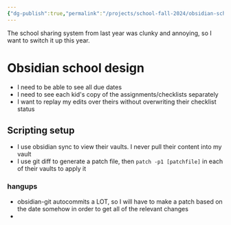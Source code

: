 ```yaml
---
{"dg-publish":true,"permalink":"/projects/school-fall-2024/obsidian-school-vault/","tags":["gardenEntry"]}
---
```



The school sharing system from last year was clunky and annoying, so I want to switch it up this year. 

# Obsidian school design

- I need to be able to see all due dates
- I need to see each kid's copy of the assignments/checklists separately
- I want to replay my edits over theirs without overwriting their checklist status

## Scripting setup

- I use obsidian sync to view their vaults. I never pull their content into my vault
- I use git diff to generate a patch file, then `patch -p1 [patchfile]` in each of their vaults to apply it

### hangups

- obsidian-git autocommits a LOT, so I will have to make a patch based on the date somehow in order to get all of the relevant changes
- 
